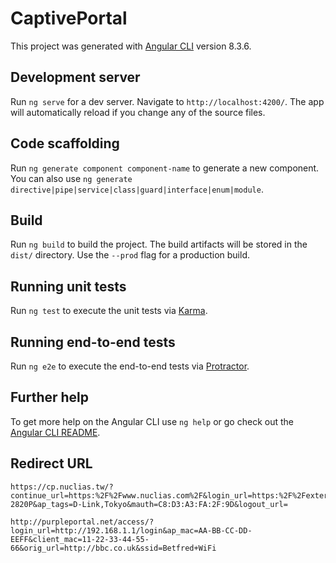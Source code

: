 # CaptivePortal

This project was generated with [Angular CLI](https://github.com/angular/angular-cli) version 8.3.6.

## Development server

Run `ng serve` for a dev server. Navigate to `http://localhost:4200/`. The app will automatically reload if you change any of the source files.

## Code scaffolding

Run `ng generate component component-name` to generate a new component. You can also use `ng generate directive|pipe|service|class|guard|interface|enum|module`.

## Build

Run `ng build` to build the project. The build artifacts will be stored in the `dist/` directory. Use the `--prod` flag for a production build.

## Running unit tests

Run `ng test` to execute the unit tests via [Karma](https://karma-runner.github.io).

## Running end-to-end tests

Run `ng e2e` to execute the end-to-end tests via [Protractor](http://www.protractortest.org/).

## Further help

To get more help on the Angular CLI use `ng help` or go check out the [Angular CLI README](https://github.com/angular/angular-cli/blob/master/README.md).

## Redirect URL

```
https://cp.nuclias.tw/?continue_url=https:%2F%2Fwww.nuclias.com%2F&login_url=https:%2F%2Fexternal.redirect.nuclias.com%2Fexternal.ccp%3Fstate%3D64953203797416480&ap_mac=00:AD:24:36:84:80&ap_name=BCPDD-2820P&ap_tags=D-Link,Tokyo&mauth=C8:D3:A3:FA:2F:9D&logout_url=
```

```
http://purpleportal.net/access/?login_url=http://192.168.1.1/login&ap_mac=AA-BB-CC-DD-EEFF&client_mac=11-22-33-44-55-66&orig_url=http://bbc.co.uk&ssid=Betfred+WiFi
```
